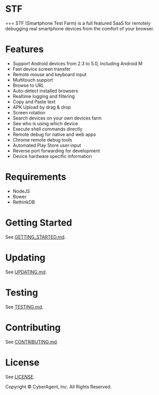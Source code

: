 # STF
===
STF (Smartphone Test Farm) is a full featured SaaS for remotely debugging real smartphone devices from the comfort of your browser.

Features
===
- Support Android devices from 2.3 to 5.0, including Android M
- Fast device screen transfer
- Remote mouse and keyboard input
- Multitouch support
- Browse to URL
- Auto-detect installed browsers
- Realtime logging and filtering
- Copy and Paste text
- APK Upload by drag & drop
- Screen rotation
- Search devices on your own devices farm
- See who is using which device
- Execute shell commands directly
- Remote debug for native and web apps
- Chrome remote debug tools
- Automated Play Store user input
- Reverse port forwarding for development
- Device hardware specific information

Requirements
===
- NodeJS
- Bower
- RethinkDB

Getting Started
===

See [GETTING_STARTED.md](GETTING_STARTED.md).


Updating
===

See [UPDATING.md](UPDATING.md).


Testing
===

See [TESTING.md](TESTING.md).

Contributing
===
See [CONTRIBUTING.md](CONTRIBUTING.md).


License
===
See [LICENSE](LICENSE).

Copyright © CyberAgent, Inc. All Rights Reserved.



